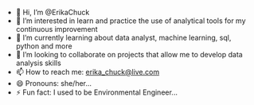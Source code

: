 - 👋 Hi, I’m @ErikaChuck
- 👀 I’m interested in learn and practice the use of analytical tools for my continuous improvement
- 🌱 I’m currently learning about data analyst, machine learning, sql, python and more
- 💞️ I’m looking to collaborate on projects that allow me to develop data analysis skills
- 📫 How to reach me: erika_chuck@live.com
- 😄 Pronouns: she/her...
- ⚡ Fun fact: I used to be Environmental Engineer...

<!---
ErikaChuck/ErikaChuck is a ✨ special ✨ repository because its `README.md` (this file) appears on your GitHub profile.
You can click the Preview link to take a look at your changes.
--->
